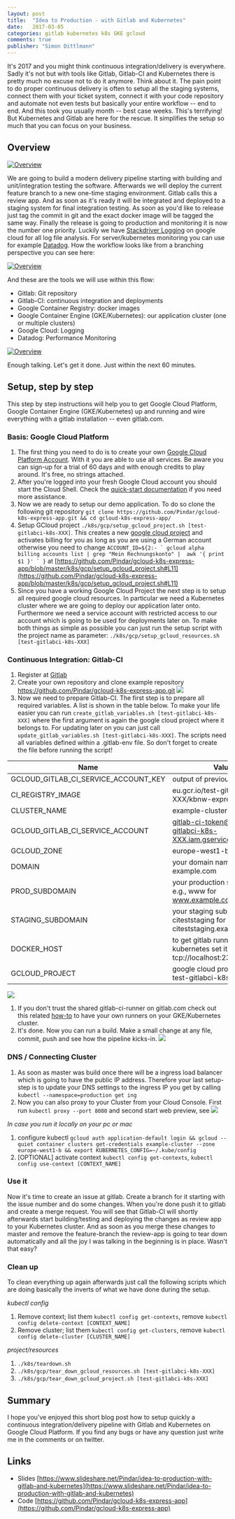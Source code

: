 ```yaml
---
layout: post
title:  "Idea to Production - with Gitlab and Kubernetes"
date:   2017-03-05
categories: gitlab kubernetes k8s GKE gcloud
comments: true
publisher: "Simon Dittlmann"
---
```


It's 2017 and you might think continuous integration/delivery is everywhere. Sadly it's not but with tools like Gitlab, Gitlab-CI and Kubernetes there is pretty much no excuse not to do it anymore. Think about it. The pain point to do proper continuous delivery is often to setup all the staging systems, connect them with your ticket system, connect it with your code repository and automate not even tests but basically your entire workflow -- end to end. And this took you usually month -- best case weeks. This's terrifying! But Kubernetes and Gitlab are here for the rescue. It simplifies the setup so much that you can focus on your business.

## Overview

[![Overview](/gitlab-kubernetes/idea_to_production_overview.svg)](/gitlab-kubernetes/idea_to_production_overview.svg)

We are going to build a modern delivery pipeline starting with building and unit/integration testing the software. Afterwards we will deploy the current feature branch to a new one-time staging environment. Gitlab calls this a review app. And as soon as it's ready it will be integrated and deployed to a staging system for final integration testing. As soon as you'd like to release just tag the commit in git and the exact docker image will be tagged the same way. Finally the release is going to production and monitoring it is now the number one priority. Luckily we have [Stackdriver Logging](https://cloud.google.com/logging/docs/) on google cloud for all log file analysis. For server/kubernetes monitoring you can use for example [Datadog](http://docs.datadoghq.com/integrations/kubernetes/). How the workflow looks like from a branching perspective you can see here:

[![Overview](/gitlab-kubernetes/idea_to_production_branching.svg)](/gitlab-kubernetes/idea_to_production_branching.svg)

And these are the tools we will use within this flow:

- Gitlab: Git repository
- Gitlab-CI: continuous integration and deployments
- Google Container Registry: docker images
- Google Container Engine (GKE/Kubernetes): our application cluster (one or multiple clusters)
- Google Cloud: Logging
- Datadog: Performance Monitoring

[![Overview](/gitlab-kubernetes/idea_to_production_tools.svg)](/gitlab-kubernetes/idea_to_production_tools.svg)

Enough talking. Let's get it done. Just within the next 60 minutes.

## Setup, step by step

This step by step instructions will help you to get Google Cloud Platform, Google Container Engine (GKE/Kubernetes) up and running and wire everything with a gitlab installation -- even gitlab.com.

### Basis: Google Cloud Platform

1. The first thing you need to do is to create your own [Google Cloud Platform Account](https://console.cloud.google.com). With it you are able to use all services. Be aware you can sign-up for a trial of 60 days and with enough credits to play around. It's free, no strings attached.
1. After you're logged into your fresh Google Cloud account you should start the Cloud Shell. Check the [quick-start documentation](https://cloud.google.com/shell/docs/quickstart) if you need more assistance.
1. Now we are ready to setup our demo application. To do so clone the following git repository `git clone https://github.com/Pindar/gcloud-k8s-express-app.git && cd gcloud-k8s-express-app/`
1. Setup GCloud project `./k8s/gcp/setup_gcloud_project.sh [test-gitlabci-k8s-XXX]`. This creates a new [google cloud project](https://cloud.google.com/resource-manager/docs/creating-managing-projects) and activates billing for you as long as you are using a German account otherwise you need to change ``ACCOUNT_ID=${2:- ` gcloud alpha billing accounts list | grep "Mein Rechnungskonto" |  awk '{ print $1 }' ` }`` at [https://github.com/Pindar/gcloud-k8s-express-app/blob/master/k8s/gcp/setup_gcloud_project.sh#L11](https://github.com/Pindar/gcloud-k8s-express-app/blob/master/k8s/gcp/setup_gcloud_project.sh#L11)
1. Since you have a working Google Cloud Project the next step is to setup all required google cloud resources. In particular we need a Kubernetes cluster where we are going to deploy our application later onto. Furthermore we need a service account with restricted access to our account which is going to be used for deployments later on. To make both things as simple as possible you can just run the setup script with the project name as parameter: `./k8s/gcp/setup_gcloud_resources.sh [test-gitlabci-k8s-XXX]`

### Continuous Integration: Gitlab-CI

1. Register at [Gitlab](https://gitlab.com/users/sign_in)
1. Create your own repository and clone example repository https://github.com/Pindar/gcloud-k8s-express-app.git [![](/gitlab-kubernetes/screencapture-gitlab-projects-new-1488711395727.png)](/gitlab-kubernetes/screencapture-gitlab-projects-new-1488711395727.png)
1. Now we need to prepare Gitlab-CI. The first step is to prepare all required variables. A list is shown in the table below. To make your life easier you can run `create_gitlab_variables.sh [test-gitlabci-k8s-XXX]` where the first argument is again the google cloud project where it belongs to. For updating later on you can just call `update_gitlab_variables.sh [test-gitlabci-k8s-XXX]`. The scripts need all variables defined within a .gitlab-env file. So don't forget to create the file before running the script!

| Name                                 | Value                                                                     |
|--------------------------------------|---------------------------------------------------------------------------|
| GCLOUD_GITLAB_CI_SERVICE_ACCOUNT_KEY | output of previous step                                                   |
| CI_REGISTRY_IMAGE                    | eu.gcr.io/test-gitlabci-k8s-XXX/kbnw-express-app                          |
| CLUSTER_NAME                         | example-cluster                                                           |
| GCLOUD_GITLAB_CI_SERVICE_ACCOUNT     | gitlab-ci-token@test-gitlabci-k8s-XXX.iam.gserviceaccount.com             |
| GCLOUD_ZONE                          | europe-west1-b                                                            |
| DOMAIN                               | your domain name, e.g., example.com                                       |
| PROD_SUBDOMAIN                       | your production subdomain, e.g., www for www.example.com                  |
| STAGING_SUBDOMAIN                    | your staging subdomain, e.g., citeststaging for citeststaging.example.com |
| DOCKER_HOST                          | to get gitlab runner working on kubernetes set it to tcp://localhost:2375 |
| GCLOUD_PROJECT                       | google cloud project id, e.g., test-gitlabci-k8s-XXX                      |

[![](https://raw.githubusercontent.com/Pindar/gcloud-k8s-express-app/master/doc/images/gitlab_secret_variables_section.png)](https://raw.githubusercontent.com/Pindar/gcloud-k8s-express-app/master/doc/images/gitlab_secret_variables_section.png)

1. If you don't trust the shared gitlab-ci-runner on gitlab.com check out this related [how-to](https://github.com/Pindar/gcloud-k8s-express-app/blob/master/k8s/gitlab-ci-runner/README.md) to have your own runners on your GKE/Kubernetes cluster.
1. It's done. Now you can run a build. Make a small change at any file, commit, push and see how the pipeline kicks-in. [![](https://raw.githubusercontent.com/Pindar/gcloud-k8s-express-app/master/doc/images/gitlab_pipeline.png)](https://raw.githubusercontent.com/Pindar/gcloud-k8s-express-app/master/doc/images/gitlab_pipeline.png)

### DNS / Connecting Cluster

1. As soon as master was build once there will be a ingress load balancer which is going to have the public IP address. Therefore your last setup-step is to update your DNS settings to the ingress IP you get by calling `kubectl --namespace=production get ing`
1. Now you can also proxy to your Cluster from your Cloud Console. First run `kubectl proxy --port 8080` and second start web preview, see [![](https://raw.githubusercontent.com/Pindar/gcloud-k8s-express-app/master/doc/images/web_preview.png)](https://raw.githubusercontent.com/Pindar/gcloud-k8s-express-app/master/doc/images/web_preview.png)

*In case you run it locally on your pc or mac*

1. configure kubectl `gcloud auth application-default login && gcloud --quiet container clusters get-credentials example-cluster --zone europe-west1-b && export KUBERNETES_CONFIG=~/.kube/config`
1. [OPTIONAL] activate context `kubectl config get-contexts`, `kubectl config use-context [CONTEXT_NAME]`

### Use it

Now it's time to create an issue at gitlab. Create a branch for it starting with the issue number and do some changes. When you're done push it to gitlab and create a merge request. You will see that Gitlab-CI will shortly afterwards start building/testing and deploying the changes as review app to your Kubernetes cluster. And as soon as you merge these changes to master and remove the feature-branch the review-app is going to tear down automatically and all the joy I was talking in the beginning is in place. Wasn't that easy?

### Clean up

To clean everything up again afterwards just call the following scripts which are doing basically the inverts of what we have done during the setup.

*kubectl config*

1. Remove context; list them `kubectl config get-contexts`, remove `kubectl config delete-context [CONTEXT_NAME]`
1. Remove cluster; list them `kubectl config get-clusters`, remove `kubectl config delete-cluster [CLUSTER_NAME]`

*project/resources*

1. `./k8s/teardown.sh`
1. `./k8s/gcp/tear_down_gcloud_resources.sh [test-gitlabci-k8s-XXX]`
1. `./k8s/gcp/tear_down_gcloud_project.sh [test-gitlabci-k8s-XXX]`

## Summary

I hope you've enjoyed this short blog post how to setup quickly a continuous integration/delivery pipeline with Gitlab and Kubernetes on Google Cloud Platform. If you find any bugs or have any question just write me in the comments or on twitter.

## Links

- Slides [https://www.slideshare.net/Pindar/idea-to-production-with-gitlab-and-kubernetes](https://www.slideshare.net/Pindar/idea-to-production-with-gitlab-and-kubernetes)
- Code [https://github.com/Pindar/gcloud-k8s-express-app](https://github.com/Pindar/gcloud-k8s-express-app)
